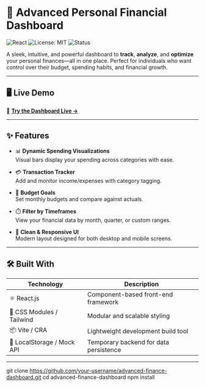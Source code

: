 # 💸 Advanced Personal Financial Dashboard

![React](https://img.shields.io/badge/React-20232A?style=for-the-badge&logo=react&logoColor=61DAFB)
![License: MIT](https://img.shields.io/badge/License-MIT-yellow.svg?style=for-the-badge)
![Status](https://img.shields.io/badge/Status-In%20Progress-blueviolet?style=for-the-badge)

A sleek, intuitive, and powerful dashboard to **track**, **analyze**, and **optimize** your personal finances—all in one place. Perfect for individuals who want control over their budget, spending habits, and financial growth.

---

## 🖥️ Live Demo

🔗 [**Try the Dashboard Live →**]([https://your-live-demo-link.com](https://iridescent-axolotl-af0256.netlify.app/))

---

## ✨ Features

- 📊 **Dynamic Spending Visualizations**  
  Visual bars display your spending across categories with ease.

- 💳 **Transaction Tracker**  
  Add and monitor income/expenses with category tagging.

- 🎯 **Budget Goals**  
  Set monthly budgets and compare against actuals.

- ⏱️ **Filter by Timeframes**  
  View your financial data by month, quarter, or custom ranges.

- 🎨 **Clean & Responsive UI**  
  Modern layout designed for both desktop and mobile screens.

---

## 🛠️ Built With

| Technology | Description |
|------------|-------------|
| ⚛️ React.js | Component-based front-end framework |
| 🎨 CSS Modules / Tailwind | Modular and scalable styling |
| 📦 Vite / CRA | Lightweight development build tool |
| 📁 LocalStorage / Mock API | Temporary backend for data persistence |

---

git clone https://github.com/your-username/advanced-finance-dashboard.git
cd advanced-finance-dashboard
npm install
